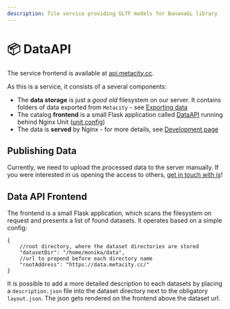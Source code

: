 ```yaml
---
description: Tile service providing GLTF models for BananaGL library
---
```


# 📦 DataAPI

The service frontend is available at [api.metacity.cc](https://api.metacity.cc).

As this is a service, it consists of a several components:

* The **data storage** is just a _good old_ filesystem on our server. It contains folders of data exported from `Metacity` - see [Exporting data](../../tools/metacity.md#exporting-data)
* The catalog **frontend** is a small Flask application called [DataAPI](https://github.com/MetacitySuite/DataAPI) running behind Nginx Unit ([unit config](https://github.com/MetacitySuite/DataAPI/blob/main/config.json))&#x20;
* The data is **served** by Nginx - for more details, see [Development page](development.md)

## Publishing Data

Currently, we need to upload the processed data to the server manually. If you were interested in us opening the access to others, [get in touch with is](mailto:hello@metacity.cc)!

## Data API Frontend

The frontend is a small Flask application, which scans the filesystem on request and presents a list of found datasets. It operates based on a simple config:&#x20;

```json5
{
    //root directory, where the dataset directories are stored
    "datasetDir": "/home/monika/data", 
    //url to prepend before each directory name 
    "rootAddress": "https://data.metacity.cc/"
}
```

It is possible to add a more detailed description to each datasets by placing a `description.json` file into the dataset directory next to the obligatory `layout.json`. The json gets rendered on the frontend above the dataset url.









